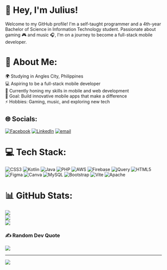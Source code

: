 # 👋 **Hey, I'm Julius!**
Welcome to my GitHub profile! I'm a self-taught programmer and a 4th-year Bachelor of Science in Information Technology student. Passionate about gaming 🎮 and music 🎧, I'm on a journey to become a full-stack mobile developer.

# 💫 About Me:

🌍 Studying in Angles City, Philippines <br>
💻 Aspiring to be a full-stack mobile developer<br>
🌱 Currently honing my skills in mobile and web development<br>
🎯 Goal: Build innovative mobile apps that make a difference<br>
⚡️ Hobbies: Gaming, music, and exploring new tech<br>

## 🌐 Socials:

[![Facebook](https://img.shields.io/badge/Facebook-%231877F2.svg?logo=Facebook&logoColor=white)](https://facebook.com/https://www.facebook.com/julius.morin.9/) [![LinkedIn](https://img.shields.io/badge/LinkedIn-%230077B5.svg?logo=linkedin&logoColor=white)](https://linkedin.com/in/www.linkedin.com/in/julius-morin-953514252) [![email](https://img.shields.io/badge/Email-D14836?logo=gmail&logoColor=white)](mailto:jmorin0100@gmail.com)

# 💻 Tech Stack:

![CSS3](https://img.shields.io/badge/css3-%231572B6.svg?style=for-the-badge&logo=css3&logoColor=white) ![Kotlin](https://img.shields.io/badge/kotlin-%237F52FF.svg?style=for-the-badge&logo=kotlin&logoColor=white) ![Java](https://img.shields.io/badge/java-%23ED8B00.svg?style=for-the-badge&logo=openjdk&logoColor=white) ![PHP](https://img.shields.io/badge/php-%23777BB4.svg?style=for-the-badge&logo=php&logoColor=white) ![AWS](https://img.shields.io/badge/AWS-%23FF9900.svg?style=for-the-badge&logo=amazon-aws&logoColor=white) ![Firebase](https://img.shields.io/badge/firebase-%23039BE5.svg?style=for-the-badge&logo=firebase) ![jQuery](https://img.shields.io/badge/jquery-%230769AD.svg?style=for-the-badge&logo=jquery&logoColor=white) ![HTML5](https://img.shields.io/badge/html5-%23E34F26.svg?style=for-the-badge&logo=html5&logoColor=white) ![Figma](https://img.shields.io/badge/figma-%23F24E1E.svg?style=for-the-badge&logo=figma&logoColor=white) ![Canva](https://img.shields.io/badge/Canva-%2300C4CC.svg?style=for-the-badge&logo=Canva&logoColor=white) ![MySQL](https://img.shields.io/badge/mysql-4479A1.svg?style=for-the-badge&logo=mysql&logoColor=white) ![Bootstrap](https://img.shields.io/badge/bootstrap-%238511FA.svg?style=for-the-badge&logo=bootstrap&logoColor=white) ![Vite](https://img.shields.io/badge/vite-%23646CFF.svg?style=for-the-badge&logo=vite&logoColor=white) ![Apache](https://img.shields.io/badge/apache-%23D42029.svg?style=for-the-badge&logo=apache&logoColor=white)

# 📊 GitHub Stats:

![](https://github-readme-stats.vercel.app/api?username=Julyus1&theme=nightowl&hide_border=false&include_all_commits=false&count_private=true)<br/>
![](https://nirzak-streak-stats.vercel.app/?user=Julyus1&theme=nightowl&hide_border=false)<br/>
![](https://github-readme-stats.vercel.app/api/top-langs/?username=Julyus1&theme=nightowl&hide_border=false&include_all_commits=false&count_private=true&layout=compact)

### ✍️ Random Dev Quote

![](https://quotes-github-readme.vercel.app/api?type=horizontal&theme=radical)

---

[![](https://visitcount.itsvg.in/api?id=Julyus1&icon=0&color=0)](https://visitcount.itsvg.in)

<!-- Proudly created with GPRM ( https://gprm.itsvg.in ) -->
